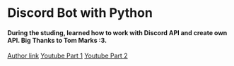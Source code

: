 # Discord Bot with Python

#### During the studing, learned how to work with Discord API and create own API. Big Thanks to Tom Marks :3. 

<a href="https://github.com/phy1um/tmtc-discord-bot">Author link</a>
<a href="https://www.youtube.com/watch?v=QkYdxF6z3NY">Youtube Part 1</a>
<a href="https://www.youtube.com/watch?v=UX3kQNcDc1M">Youtube Part 2 </a>
